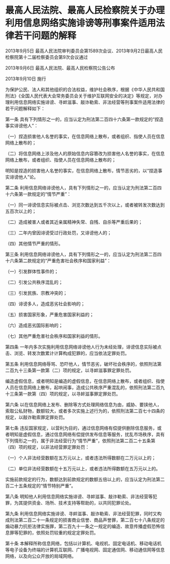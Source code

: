 # 最高人民法院、最高人民检察院关于办理利用信息网络实施诽谤等刑事案件适用法律若干问题的解释

2013年9月5日 最高人民法院审判委员会第1589次会议、2013年9月2日最高人民检察院第十二届检察委员会第9次会议通过

2013年9月6日 最高人民法院、最高人民检察院公告公布

2013年9月10日 施行



为保护公民、法人和其他组织的合法权益，维护社会秩序，根据《中华人民共和国刑法》《全国人民代表大会常务委员会关于维护互联网安全的决定》等规定，对办理利用信息网络实施诽谤、寻衅滋事、敲诈勒索、非法经营等刑事案件适用法律的若干问题解释如下：

第一条 具有下列情形之一的，应当认定为刑法第二百四十六条第一款规定的“捏造事实诽谤他人”：

（一）捏造损害他人名誉的事实，在信息网络上散布，或者组织、指使人员在信息网络上散布的；

（二）将信息网络上涉及他人的原始信息内容篡改为损害他人名誉的事实，在信息网络上散布，或者组织、指使人员在信息网络上散布的；

明知是捏造的损害他人名誉的事实，在信息网络上散布，情节恶劣的，以“捏造事实诽谤他人”论。

第二条 利用信息网络诽谤他人，具有下列情形之一的，应当认定为刑法第二百四十六条第一款规定的“情节严重”：

（一）同一诽谤信息实际被点击、浏览次数达到五千次以上，或者被转发次数达到五百次以上的；

（二）造成被害人或者其近亲属精神失常、自残、自杀等严重后果的；

（三）二年内曾因诽谤受过行政处罚，又诽谤他人的；

（四）其他情节严重的情形。

第三条 利用信息网络诽谤他人，具有下列情形之一的，应当认定为刑法第二百四十六条第二款规定的“严重危害社会秩序和国家利益”：

（一）引发群体性事件的；

（二）引发公共秩序混乱的；

（三）引发民族、宗教冲突的；

（四）诽谤多人，造成恶劣社会影响的；

（五）损害国家形象，严重危害国家利益的；

（六）造成恶劣国际影响的；

（七）其他严重危害社会秩序和国家利益的情形。

第四条 一年内多次实施利用信息网络诽谤他人行为未经处理，诽谤信息实际被点击、浏览、转发次数累计计算构成犯罪的，应当依法定罪处罚。

第五条 利用信息网络辱骂、恐吓他人，情节恶劣，破坏社会秩序的，依照刑法第二百九十三条第一款第（二）项的规定，以寻衅滋事罪定罪处罚。

编造虚假信息，或者明知是编造的虚假信息，在信息网络上散布，或者组织、指使人员在信息网络上散布，起哄闹事，造成公共秩序严重混乱的，依照刑法第二百九十三条第一款第（四）项的规定，以寻衅滋事罪定罪处罚。

第六条 以在信息网络上发布、删除等方式处理网络信息为由，威胁、要挟他人，索取公私财物，数额较大，或者多次实施上述行为的，依照刑法第二百七十四条的规定，以敲诈勒索罪定罪处罚。

第七条 违反国家规定，以营利为目的，通过信息网络有偿提供删除信息服务，或者明知是虚假信息，通过信息网络有偿提供发布信息等服务，扰乱市场秩序，具有下列情形之一的，属于非法经营行为“情节严重”，依照刑法第二百二十五条第（四）项的规定，以非法经营罪定罪处罚：

（一）个人非法经营数额在五万元以上，或者违法所得数额在二万元以上的；

（二）单位非法经营数额在十五万元以上，或者违法所得数额在五万元以上的。

实施前款规定的行为，数额达到前款规定的数额五倍以上的，应当认定为刑法第二百二十五条规定的“情节特别严重”。

第八条 明知他人利用信息网络实施诽谤、寻衅滋事、敲诈勒索、非法经营等犯罪，为其提供资金、场所、技术支持等帮助的，以共同犯罪论处。

第九条 利用信息网络实施诽谤、寻衅滋事、敲诈勒索、非法经营犯罪，同时又构成刑法第二百二十一条规定的损害商业信誉、商品声誉罪，第二百七十八条规定的煽动暴力抗拒法律实施罪，第二百九十一条之一规定的编造、故意传播虚假恐怖信息罪等犯罪的，依照处罚较重的规定定罪处罚。

第十条 本解释所称信息网络，包括以计算机、电视机、固定电话机、移动电话机等电子设备为终端的计算机互联网、广播电视网、固定通信网、移动通信网等信息网络，以及向公众开放的局域网络。